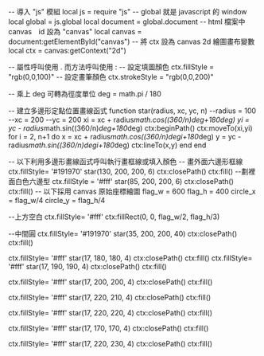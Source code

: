 -- 導入 "js" 模組
local js = require "js"
-- global 就是 javascript 的 window
local global = js.global
local document = global.document
-- html 檔案中 canvas　id 設為 "canvas"
local canvas = document:getElementById("canvas")
-- 將 ctx 設為 canvas 2d 繪圖畫布變數
local ctx = canvas:getContext("2d")

-- 屬性呼叫使用 . 而方法呼叫使用 :
-- 設定填圖顏色
ctx.fillStyle = "rgb(0,0,100)"
-- 設定畫筆顏色
ctx.strokeStyle = "rgb(0,0,200)"

-- 乘上 deg 可轉為徑度單位
deg = math.pi / 180

-- 建立多邊形定點位置畫線函式
function star(radius, xc, yc, n)
    --radius = 100
    --xc = 200
    --yc = 200
    xi = xc + radius*math.cos((360/n)*deg+180*deg)
    yi = yc - radius*math.sin((360/n)*deg+180*deg)
    ctx:beginPath()
    ctx:moveTo(xi,yi)
    for i = 2, n+1 do
        x = xc + radius*math.cos((360/n)*deg*i+180*deg)
        y = yc - radius*math.sin((360/n)*deg*i+180*deg)
        ctx:lineTo(x,y)
    end
end

-- 以下利用多邊形畫線函式呼叫執行畫框線或填入顏色
-- 畫外面六邊形框線
ctx.fillStyle= '#191970'
star(130, 200, 200, 6)
ctx:closePath()
ctx:fill()
--劃裡面白色六邊型
ctx.fillStyle = '#fff'
star(85, 200, 200, 6)
ctx:closePath()
ctx:fill()
-- 以下採用 canvas 原始座標繪圖
flag_w = 600
flag_h = 400
circle_x = flag_w/4
circle_y = flag_h/4

--上方空白
ctx.fillStyle= '#fff'
ctx:fillRect(0, 0, flag_w/2, flag_h/3)


--中間圓
ctx.fillStyle= '#191970'
star(35, 200, 200, 40)
ctx:closePath()
ctx:fill()


ctx.fillStyle= '#fff'
star(17, 180, 180, 4)
ctx:closePath()
ctx:fill()
ctx.fillStyle= '#fff'
star(17, 190, 190, 4)
ctx:closePath()
ctx:fill()

ctx.fillStyle= '#fff'
star(17, 200, 200, 4)
ctx:closePath()
ctx:fill()

ctx.fillStyle= '#fff'
star(17, 220, 210, 4)
ctx:closePath()
ctx:fill()

ctx.fillStyle= '#fff'
star(17, 220, 220, 4)
ctx:closePath()
ctx:fill()


ctx.fillStyle= '#fff'
star(17, 170, 170, 4)
ctx:closePath()
ctx:fill()

ctx.fillStyle= '#fff'
star(17, 220, 230, 4)
ctx:closePath()
ctx:fill()
